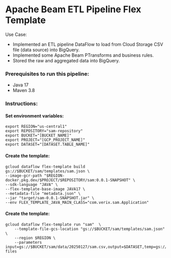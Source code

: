 # Apache Beam ETL Pipeline Flex Template

Use Case:

* Implemented an ETL pipeline DataFlow to load from Cloud Storage CSV file (data source) into BigQuery.
* Implemented some Apache Beam PTransforms and business rules.
* Stored the raw and aggregated data into BigQuery.

### Prerequisites to run this pipeline:

* Java 17
* Maven 3.8

### Instructions:

#### Set environment variables:
```shell
export REGION="us-central1"
export REPOSITORY="sam-repository"
export BUCKET="[BUCKET_NAME]"
export PROJECT="[GCP_PROJECT_NAME]"
export DATASET="[DATASET.TABLE_NAME]"
```

#### Create the template:
```shell
gcloud dataflow flex-template build gs://$BUCKET/sam/templates/sam.json \
--image-gcr-path "$REGION-docker.pkg.dev/$PROJECT/$REPOSITORY/sam:0.0.1-SNAPSHOT" \
--sdk-language "JAVA" \
--flex-template-base-image JAVA17 \
--metadata-file "metadata.json" \
--jar "target/sam-0.0.1-SNAPSHOT.jar" \
--env FLEX_TEMPLATE_JAVA_MAIN_CLASS="com.verix.sam.Application"
```

#### Create the template:
```shell
gcloud dataflow flex-template run "sam"  \
    --template-file-gcs-location "gs://$BUCKET/sam/templates/sam.json" \
    --region $REGION \
    --parameters input=gs://$BUCKET/sam/data/20250127/sam.csv,output=$DATASET,temp=gs://$BUCKET/sam/data/temp-files
```